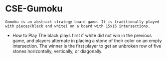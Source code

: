 # CSE-Gumoku
    Gomoku is an abstract strategy board game. It is traditionally played with pieces(black and white) on a board with 15x15 intersections. 
 - How to Play
    The black plays first if white did not win in the previous game, and players alternate
    in placing a stone of their color on an empty intersection. The winner is the first player to get an
    unbroken row of five stones horizontally, vertically, or diagonally. 
